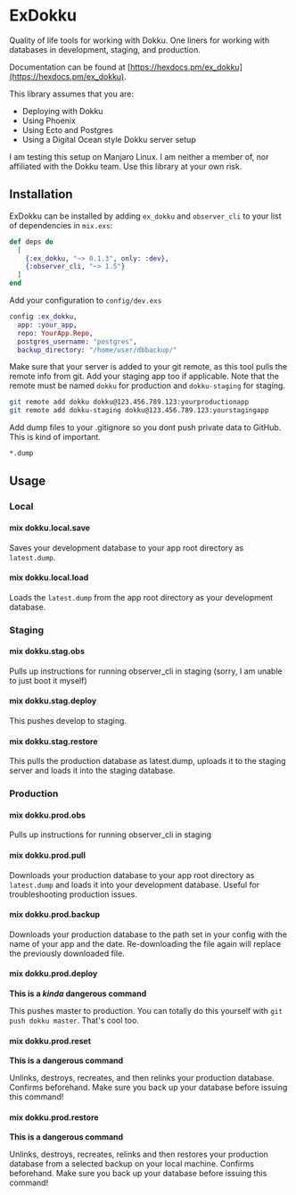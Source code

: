# ExDokku

Quality of life tools for working with Dokku. One liners for working with databases in development, staging, and production. 

Documentation can be found at [https://hexdocs.pm/ex_dokku](https://hexdocs.pm/ex_dokku).

This library assumes that you are:

- Deploying with Dokku
- Using Phoenix
- Using Ecto and Postgres
- Using a Digital Ocean style Dokku server setup

I am testing this setup on Manjaro Linux. I am neither a member of, nor affiliated with the Dokku team. Use this library at your own risk.

## Installation

ExDokku can be installed by adding `ex_dokku` and `observer_cli` to your list of dependencies in `mix.exs`:

```elixir
def deps do
  [
    {:ex_dokku, "~> 0.1.3", only: :dev},
    {:observer_cli, "~> 1.5"}
  ]
end
```

Add your configuration to `config/dev.exs`

```elixir
config :ex_dokku,
  app: :your_app,
  repo: YourApp.Repo,
  postgres_username: "postgres",
  backup_directory: "/home/user/dbbackup/"
```

Make sure that your server is added to your git remote, as this tool pulls the remote info from git. Add your staging app too if applicable. Note that the remote must be named `dokku` for production and `dokku-staging` for staging.

```bash
git remote add dokku dokku@123.456.789.123:yourproductionapp
git remote add dokku-staging dokku@123.456.789.123:yourstagingapp
```

Add dump files to your .gitignore so you dont push private data to GitHub. This is kind of important.

```bash
*.dump
```

## Usage

### Local

####  mix dokku.local.save

Saves your development database to your app root directory as `latest.dump`.

#### mix dokku.local.load

Loads the `latest.dump` from the app root directory as your development database.

### Staging

#### mix dokku.stag.obs

Pulls up instructions for running observer_cli in staging (sorry, I am unable to just boot it myself)

#### mix dokku.stag.deploy

This pushes develop to staging.

#### mix dokku.stag.restore

This pulls the production database as latest.dump, uploads it to the staging server and loads it into the staging database.

### Production

#### mix dokku.prod.obs

Pulls up instructions for running observer_cli in staging

#### mix dokku.prod.pull

Downloads your production database to your app root directory as `latest.dump` and loads it into your development database. Useful for troubleshooting production issues.

#### mix dokku.prod.backup

Downloads your production database to the path set in your config with the name of your app and the date. Re-downloading the file again will replace the previously downloaded file.

#### mix dokku.prod.deploy

**This is a _kinda_ dangerous command**

This pushes master to production. You can totally do this yourself with `git push dokku master`. That's cool too.

#### mix dokku.prod.reset

**This is a dangerous command**

Unlinks, destroys, recreates, and then relinks your production database. Confirms beforehand. Make sure you back up your database before issuing this command!

#### mix dokku.prod.restore

**This is a dangerous command**

Unlinks, destroys, recreates, relinks and then restores your production database from a selected backup on your local machine. Confirms beforehand. Make sure you back up your database before issuing this command!
